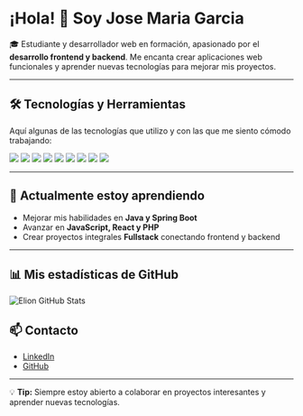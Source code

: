 # ¡Hola! 👋 Soy Jose Maria Garcia

🎓 Estudiante y desarrollador web en formación, apasionado por el **desarrollo frontend y backend**. Me encanta crear aplicaciones web funcionales y aprender nuevas tecnologías para mejorar mis proyectos.

---

## 🛠 Tecnologías y Herramientas

Aquí algunas de las tecnologías que utilizo y con las que me siento cómodo trabajando:

<p align="left">
  <img src="https://img.shields.io/badge/HTML5-E34F26?style=for-the-badge&logo=html5&logoColor=white" />
  <img src="https://img.shields.io/badge/CSS3-1572B6?style=for-the-badge&logo=css3&logoColor=white" />
  <img src="https://img.shields.io/badge/JavaScript-F7DF1E?style=for-the-badge&logo=javascript&logoColor=black" />
  <img src="https://img.shields.io/badge/PHP-777BB4?style=for-the-badge&logo=php&logoColor=white" />
  <img src="https://img.shields.io/badge/Java-007396?style=for-the-badge&logo=java&logoColor=white" />
  <img src="https://img.shields.io/badge/SpringBoot-6DB33F?style=for-the-badge&logo=spring&logoColor=white" />
  <img src="https://img.shields.io/badge/MySQL-4479A1?style=for-the-badge&logo=mysql&logoColor=white" />
  <img src="https://img.shields.io/badge/Git-F05032?style=for-the-badge&logo=git&logoColor=white" />
  <img src="https://img.shields.io/badge/GitHub-181717?style=for-the-badge&logo=github&logoColor=white" />
</p>

---

## 🌱 Actualmente estoy aprendiendo

- Mejorar mis habilidades en **Java y Spring Boot**
- Avanzar en **JavaScript, React y PHP**
- Crear proyectos integrales **Fullstack** conectando frontend y backend

---
## 📊 Mis estadísticas de GitHub

<p align="left">
  <img src="https://github-readme-stats.vercel.app/api?username=Elion-hub&show_icons=true&theme=radical" alt="Elion GitHub Stats"/>
</p>

## 📫 Contacto

- [LinkedIn](www.linkedin.com/in/josem-garcia-)  
- [GitHub](https://github.com/Elion-hub)

---

💡 **Tip:** Siempre estoy abierto a colaborar en proyectos interesantes y aprender nuevas tecnologías.

